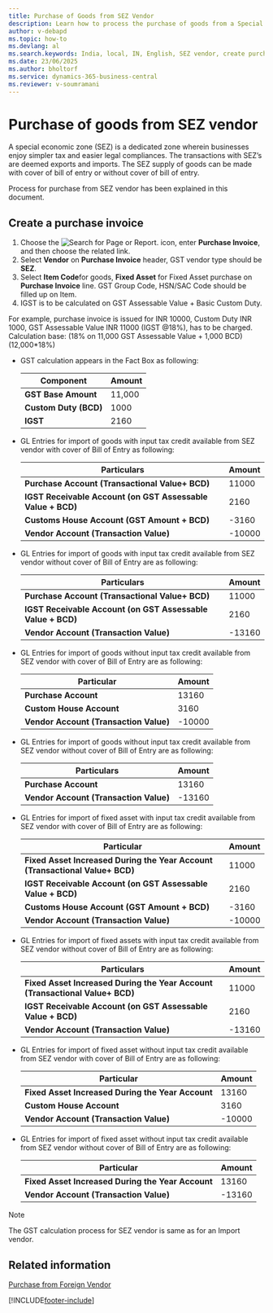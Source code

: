 ```yaml
---
title: Purchase of Goods from SEZ Vendor
description: Learn how to process the purchase of goods from a Special Economic Zone (SEZ) vendor in India, including GST calculation and accounting entries in Business Central.
author: v-debapd
ms.topic: how-to
ms.devlang: al
ms.search.keywords: India, local, IN, English, SEZ vendor, create purchase invoice
ms.date: 23/06/2025
ms.author: bholtorf
ms.service: dynamics-365-business-central
ms.reviewer: v-soumramani
---
```


# Purchase of goods from SEZ vendor

A special economic zone (SEZ) is a dedicated zone wherein businesses enjoy simpler tax and easier legal compliances. The transactions with SEZ’s are deemed  exports and imports. The SEZ supply of goods can be made with cover of bill of entry or without cover of bill of entry.

Process for purchase from SEZ vendor has been explained in this document.

## Create a purchase invoice

1. Choose the ![Search for Page or Report.](image/search_small.png "Search for Page or Report icon") icon, enter **Purchase Invoice**, and then choose the related link.
1. Select **Vendor** on **Purchase Invoice** header, GST vendor type should be **SEZ**.
1. Select **Item Code**for goods, **Fixed Asset** for Fixed Asset purchase on **Purchase Invoice** line. GST Group Code, HSN/SAC Code should be filled up on Item.
1. IGST is to be calculated on GST Assessable Value + Basic Custom Duty.

For example, purchase invoice is issued for INR 10000, Custom Duty INR 1000, GST Assessable Value INR 11000 (IGST @18%), has to be charged. Calculation base: (18% on 11,000 GST Assessable Value + 1,000 BCD) (12,000*18%)

- GST calculation appears in the Fact Box as following:

    |Component|Amount|
    |----------------------------------|---------------------------------------|  
    |**GST Base Amount**|11,000|
    |**Custom Duty (BCD)**|1000|  
    |**IGST**|2160|  

- GL Entries for import of goods with input tax credit available from SEZ vendor with cover of Bill of Entry as following:

    |Particulars|Amount|
    |----------------------------------|---------------------------------------|  
    |**Purchase Account (Transactional Value+ BCD)**|11000|  
    |**IGST Receivable Account (on GST Assessable Value + BCD)**|2160|
    |**Customs House Account (GST Amount + BCD)**|-3160|
    |**Vendor Account (Transaction Value)**|-10000|

- GL Entries for import of goods with input tax credit available from SEZ vendor without cover of Bill of Entry are as following:

    |Particulars|Amount|
    |----------------------------------|---------------------------------------|  
    |**Purchase Account (Transactional Value+ BCD)**|11000|  
    |**IGST Receivable Account (on GST Assessable Value + BCD)**|2160|
    |**Vendor Account (Transaction Value)**|-13160|

- GL Entries for import of goods without input tax credit available from SEZ vendor with cover of Bill of Entry are as following:

    |Particular|Amount|
    |----------------------------------|---------------------------------------|  
    |**Purchase Account**|13160|  
    |**Custom House Account**|3160|
    |**Vendor Account (Transaction Value)**|-10000|

- GL Entries for import of goods without input tax credit available from SEZ vendor without cover of Bill of Entry are as following:

    |Particulars|Amount|
    |----------------------------------|---------------------------------------|  
    |**Purchase Account**|13160|  
    |**Vendor Account (Transaction Value)**|-13160|

- GL Entries for import of fixed asset with input tax credit available from SEZ vendor with cover of Bill of Entry are as following:

    |Particular|Amount|
    |----------------------------------|---------------------------------------|  
    |**Fixed Asset Increased During the Year Account (Transactional Value+ BCD)**|11000|  
    |**IGST Receivable Account (on GST Assessable Value + BCD)**|2160| 
    |**Customs House Account (GST Amount + BCD)**|-3160|
    |**Vendor Account (Transaction Value)**|-10000|

- GL Entries for import of fixed assets with input tax credit available from SEZ vendor without cover of Bill of Entry are as following:

    |Particulars|Amount|
    |----------------------------------|---------------------------------------|  
    |**Fixed Asset Increased During the Year Account  (Transactional Value+ BCD)**|11000|  
    |**IGST Receivable Account (on GST Assessable Value + BCD)**|2160| 
    |**Vendor Account (Transaction Value)**|-13160|

- GL Entries for import of fixed asset without input tax credit available from SEZ vendor with cover of Bill of Entry are as following:

    |Particular|Amount|
    |----------------------------------|---------------------------------------|  
    |**Fixed Asset Increased During the Year Account**|13160|  
    |**Custom House Account**|3160| 
    |**Vendor Account (Transaction Value)**|-10000|

- GL Entries for import of fixed asset without input tax credit available from SEZ vendor without cover of Bill of Entry are as following:

    |Particular|Amount|
    |----------------------------------|---------------------------------------|  
    |**Fixed Asset Increased During the Year Account**|13160|  
    |**Vendor Account (Transaction Value)**|-13160|

> [!NOTE]
> The GST calculation process for SEZ vendor is same as for an Import vendor.

## Related information

[Purchase from Foreign Vendor](GST-Purchase-from-Foreign-Vendor.md)

[!INCLUDE[footer-include](../../includes/footer-banner.md)]
